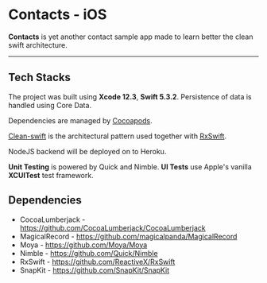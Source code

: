 # Contacts - iOS

**Contacts** is yet another contact sample app made to learn better the clean swift architecture.

---

## Tech Stacks


The project was built using **Xcode 12.3**, **Swift 5.3.2**.
Persistence of data is handled using Core Data.

Dependencies are managed by [Cocoapods](https://cocoapods.org/).

[Clean-swift](http://clean-swift.com/) is the architectural pattern used together with [RxSwift](https://github.com/ReactiveX/RxSwift).

NodeJS backend will be deployed on to Heroku.

**Unit Testing** is powered by Quick and Nimble.
**UI Tests** use Apple's vanilla **XCUITest** test framework.
  
## Dependencies

- CocoaLumberjack - https://github.com/CocoaLumberjack/CocoaLumberjack
- MagicalRecord - https://github.com/magicalpanda/MagicalRecord
- Moya - https://github.com/Moya/Moya
- Nimble - https://github.com/Quick/Nimble
- RxSwift - https://github.com/ReactiveX/RxSwift
- SnapKit - https://github.com/SnapKit/SnapKit
